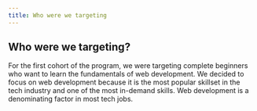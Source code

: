 ```yaml
---
title: Who were we targeting
---
```


## Who were we targeting?
For the first cohort of the program, we were targeting complete beginners who want to learn the fundamentals of web development. We decided to focus on web development because it is the most popular skillset in the tech industry and one of the most in-demand skills. Web development is a denominating factor in most tech jobs.
